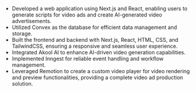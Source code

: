 - Developed a web application using Next.js and React, enabling users to generate scripts for video ads and create AI-generated video advertisements.  
- Utilized Convex as the database for efficient data management and storage.  
- Built the frontend and backend with Next.js, React, HTML, CSS, and TailwindCSS, ensuring a responsive and seamless user experience.  
- Integrated Akool AI to enhance AI-driven video generation capabilities.  
- Implemented Inngest for reliable event handling and workflow management.  
- Leveraged Remotion to create a custom video player for video rendering and preview functionalities, providing a complete video ad production solution.
